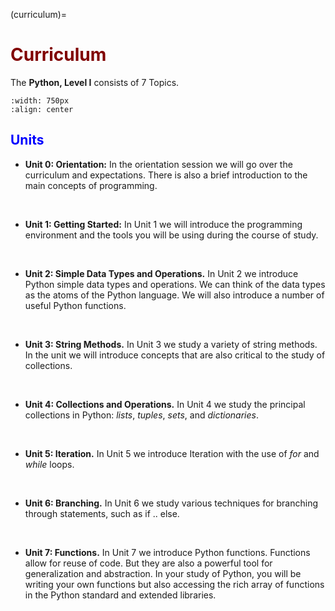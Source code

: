 (curriculum)=
# <font color="maroon">Curriculum</font>


The **Python, Level I** consists of 7 Topics.

```{image} /images/pythonunits.png
:width: 750px
:align: center
```


## <font color="blue">Units</font>


- **Unit 0: Orientation:** In the orientation session we will go over the curriculum and expectations. There is also a brief introduction to the main concepts of programming. 


<p>&nbsp;</p>


- **Unit 1: Getting Started:** In Unit 1 we will introduce the programming environment and the tools you will be using during the course of study. 


<p>&nbsp;</p>


- **Unit 2: Simple Data Types and Operations.** In Unit 2 we introduce Python simple data types and operations. We can think of the data types as the atoms of the Python language. We will also introduce a number of useful Python functions. 



<p>&nbsp;</p>



- **Unit 3: String Methods.** In Unit 3 we study a variety of string methods. In the unit we will introduce concepts that are also critical to the study of collections. 


<p>&nbsp;</p>


- **Unit 4: Collections and Operations.** In Unit 4 we study the principal collections in Python: *lists*, *tuples*, *sets*, and *dictionaries*. 


<p>&nbsp;</p>


- **Unit 5: Iteration.** In Unit 5 we introduce Iteration with the use of *for* and *while* loops. 


<p>&nbsp;</p>


- **Unit 6: Branching.** In Unit 6 we study various techniques for branching through statements, such as if .. else. 


<p>&nbsp;</p>


- **Unit 7: Functions.** In Unit 7 we introduce Python functions. Functions allow for reuse of code. But they are also a powerful tool for generalization and abstraction. In your study of Python, you will be writing your own functions but also accessing the rich array of functions in the Python standard and extended libraries.

